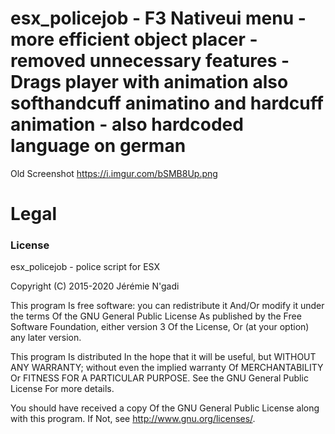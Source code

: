 # esx_policejob - F3 Nativeui menu - more efficient object placer - removed unnecessary features - Drags player with animation also softhandcuff animatino and hardcuff animation - also hardcoded language on german

Old Screenshot
https://i.imgur.com/bSMB8Up.png

# Legal
### License
esx_policejob - police script for ESX

Copyright (C) 2015-2020 Jérémie N'gadi

This program Is free software: you can redistribute it And/Or modify it under the terms Of the GNU General Public License As published by the Free Software Foundation, either version 3 Of the License, Or (at your option) any later version.

This program Is distributed In the hope that it will be useful, but WITHOUT ANY WARRANTY; without even the implied warranty Of MERCHANTABILITY Or FITNESS FOR A PARTICULAR PURPOSE. See the GNU General Public License For more details.

You should have received a copy Of the GNU General Public License along with this program. If Not, see http://www.gnu.org/licenses/.
